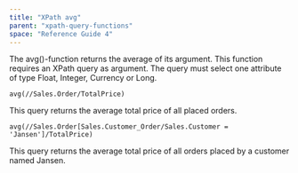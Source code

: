 ```yaml
---
title: "XPath avg"
parent: "xpath-query-functions"
space: "Reference Guide 4"
---
```

The avg()-function returns the average of its argument.
This function requires an XPath query as argument. The query must select one attribute of type Float, Integer, Currency or Long.

```
avg(//Sales.Order/TotalPrice)

```

This query returns the average total price of all placed orders.

```
avg(//Sales.Order[Sales.Customer_Order/Sales.Customer = 'Jansen']/TotalPrice)

```

This query returns the average total price of all orders placed by a customer named Jansen.
